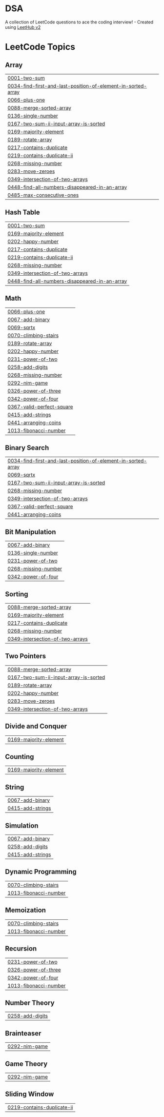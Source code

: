 # DSA
A collection of LeetCode questions to ace the coding interview! - Created using [LeetHub v2](https://github.com/arunbhardwaj/LeetHub-2.0)

<!---LeetCode Topics Start-->
# LeetCode Topics
## Array
|  |
| ------- |
| [0001-two-sum](https://github.com/SUMIT7288/DSA/tree/master/0001-two-sum) |
| [0034-find-first-and-last-position-of-element-in-sorted-array](https://github.com/SUMIT7288/DSA/tree/master/0034-find-first-and-last-position-of-element-in-sorted-array) |
| [0066-plus-one](https://github.com/SUMIT7288/DSA/tree/master/0066-plus-one) |
| [0088-merge-sorted-array](https://github.com/SUMIT7288/DSA/tree/master/0088-merge-sorted-array) |
| [0136-single-number](https://github.com/SUMIT7288/DSA/tree/master/0136-single-number) |
| [0167-two-sum-ii-input-array-is-sorted](https://github.com/SUMIT7288/DSA/tree/master/0167-two-sum-ii-input-array-is-sorted) |
| [0169-majority-element](https://github.com/SUMIT7288/DSA/tree/master/0169-majority-element) |
| [0189-rotate-array](https://github.com/SUMIT7288/DSA/tree/master/0189-rotate-array) |
| [0217-contains-duplicate](https://github.com/SUMIT7288/DSA/tree/master/0217-contains-duplicate) |
| [0219-contains-duplicate-ii](https://github.com/SUMIT7288/DSA/tree/master/0219-contains-duplicate-ii) |
| [0268-missing-number](https://github.com/SUMIT7288/DSA/tree/master/0268-missing-number) |
| [0283-move-zeroes](https://github.com/SUMIT7288/DSA/tree/master/0283-move-zeroes) |
| [0349-intersection-of-two-arrays](https://github.com/SUMIT7288/DSA/tree/master/0349-intersection-of-two-arrays) |
| [0448-find-all-numbers-disappeared-in-an-array](https://github.com/SUMIT7288/DSA/tree/master/0448-find-all-numbers-disappeared-in-an-array) |
| [0485-max-consecutive-ones](https://github.com/SUMIT7288/DSA/tree/master/0485-max-consecutive-ones) |
## Hash Table
|  |
| ------- |
| [0001-two-sum](https://github.com/SUMIT7288/DSA/tree/master/0001-two-sum) |
| [0169-majority-element](https://github.com/SUMIT7288/DSA/tree/master/0169-majority-element) |
| [0202-happy-number](https://github.com/SUMIT7288/DSA/tree/master/0202-happy-number) |
| [0217-contains-duplicate](https://github.com/SUMIT7288/DSA/tree/master/0217-contains-duplicate) |
| [0219-contains-duplicate-ii](https://github.com/SUMIT7288/DSA/tree/master/0219-contains-duplicate-ii) |
| [0268-missing-number](https://github.com/SUMIT7288/DSA/tree/master/0268-missing-number) |
| [0349-intersection-of-two-arrays](https://github.com/SUMIT7288/DSA/tree/master/0349-intersection-of-two-arrays) |
| [0448-find-all-numbers-disappeared-in-an-array](https://github.com/SUMIT7288/DSA/tree/master/0448-find-all-numbers-disappeared-in-an-array) |
## Math
|  |
| ------- |
| [0066-plus-one](https://github.com/SUMIT7288/DSA/tree/master/0066-plus-one) |
| [0067-add-binary](https://github.com/SUMIT7288/DSA/tree/master/0067-add-binary) |
| [0069-sqrtx](https://github.com/SUMIT7288/DSA/tree/master/0069-sqrtx) |
| [0070-climbing-stairs](https://github.com/SUMIT7288/DSA/tree/master/0070-climbing-stairs) |
| [0189-rotate-array](https://github.com/SUMIT7288/DSA/tree/master/0189-rotate-array) |
| [0202-happy-number](https://github.com/SUMIT7288/DSA/tree/master/0202-happy-number) |
| [0231-power-of-two](https://github.com/SUMIT7288/DSA/tree/master/0231-power-of-two) |
| [0258-add-digits](https://github.com/SUMIT7288/DSA/tree/master/0258-add-digits) |
| [0268-missing-number](https://github.com/SUMIT7288/DSA/tree/master/0268-missing-number) |
| [0292-nim-game](https://github.com/SUMIT7288/DSA/tree/master/0292-nim-game) |
| [0326-power-of-three](https://github.com/SUMIT7288/DSA/tree/master/0326-power-of-three) |
| [0342-power-of-four](https://github.com/SUMIT7288/DSA/tree/master/0342-power-of-four) |
| [0367-valid-perfect-square](https://github.com/SUMIT7288/DSA/tree/master/0367-valid-perfect-square) |
| [0415-add-strings](https://github.com/SUMIT7288/DSA/tree/master/0415-add-strings) |
| [0441-arranging-coins](https://github.com/SUMIT7288/DSA/tree/master/0441-arranging-coins) |
| [1013-fibonacci-number](https://github.com/SUMIT7288/DSA/tree/master/1013-fibonacci-number) |
## Binary Search
|  |
| ------- |
| [0034-find-first-and-last-position-of-element-in-sorted-array](https://github.com/SUMIT7288/DSA/tree/master/0034-find-first-and-last-position-of-element-in-sorted-array) |
| [0069-sqrtx](https://github.com/SUMIT7288/DSA/tree/master/0069-sqrtx) |
| [0167-two-sum-ii-input-array-is-sorted](https://github.com/SUMIT7288/DSA/tree/master/0167-two-sum-ii-input-array-is-sorted) |
| [0268-missing-number](https://github.com/SUMIT7288/DSA/tree/master/0268-missing-number) |
| [0349-intersection-of-two-arrays](https://github.com/SUMIT7288/DSA/tree/master/0349-intersection-of-two-arrays) |
| [0367-valid-perfect-square](https://github.com/SUMIT7288/DSA/tree/master/0367-valid-perfect-square) |
| [0441-arranging-coins](https://github.com/SUMIT7288/DSA/tree/master/0441-arranging-coins) |
## Bit Manipulation
|  |
| ------- |
| [0067-add-binary](https://github.com/SUMIT7288/DSA/tree/master/0067-add-binary) |
| [0136-single-number](https://github.com/SUMIT7288/DSA/tree/master/0136-single-number) |
| [0231-power-of-two](https://github.com/SUMIT7288/DSA/tree/master/0231-power-of-two) |
| [0268-missing-number](https://github.com/SUMIT7288/DSA/tree/master/0268-missing-number) |
| [0342-power-of-four](https://github.com/SUMIT7288/DSA/tree/master/0342-power-of-four) |
## Sorting
|  |
| ------- |
| [0088-merge-sorted-array](https://github.com/SUMIT7288/DSA/tree/master/0088-merge-sorted-array) |
| [0169-majority-element](https://github.com/SUMIT7288/DSA/tree/master/0169-majority-element) |
| [0217-contains-duplicate](https://github.com/SUMIT7288/DSA/tree/master/0217-contains-duplicate) |
| [0268-missing-number](https://github.com/SUMIT7288/DSA/tree/master/0268-missing-number) |
| [0349-intersection-of-two-arrays](https://github.com/SUMIT7288/DSA/tree/master/0349-intersection-of-two-arrays) |
## Two Pointers
|  |
| ------- |
| [0088-merge-sorted-array](https://github.com/SUMIT7288/DSA/tree/master/0088-merge-sorted-array) |
| [0167-two-sum-ii-input-array-is-sorted](https://github.com/SUMIT7288/DSA/tree/master/0167-two-sum-ii-input-array-is-sorted) |
| [0189-rotate-array](https://github.com/SUMIT7288/DSA/tree/master/0189-rotate-array) |
| [0202-happy-number](https://github.com/SUMIT7288/DSA/tree/master/0202-happy-number) |
| [0283-move-zeroes](https://github.com/SUMIT7288/DSA/tree/master/0283-move-zeroes) |
| [0349-intersection-of-two-arrays](https://github.com/SUMIT7288/DSA/tree/master/0349-intersection-of-two-arrays) |
## Divide and Conquer
|  |
| ------- |
| [0169-majority-element](https://github.com/SUMIT7288/DSA/tree/master/0169-majority-element) |
## Counting
|  |
| ------- |
| [0169-majority-element](https://github.com/SUMIT7288/DSA/tree/master/0169-majority-element) |
## String
|  |
| ------- |
| [0067-add-binary](https://github.com/SUMIT7288/DSA/tree/master/0067-add-binary) |
| [0415-add-strings](https://github.com/SUMIT7288/DSA/tree/master/0415-add-strings) |
## Simulation
|  |
| ------- |
| [0067-add-binary](https://github.com/SUMIT7288/DSA/tree/master/0067-add-binary) |
| [0258-add-digits](https://github.com/SUMIT7288/DSA/tree/master/0258-add-digits) |
| [0415-add-strings](https://github.com/SUMIT7288/DSA/tree/master/0415-add-strings) |
## Dynamic Programming
|  |
| ------- |
| [0070-climbing-stairs](https://github.com/SUMIT7288/DSA/tree/master/0070-climbing-stairs) |
| [1013-fibonacci-number](https://github.com/SUMIT7288/DSA/tree/master/1013-fibonacci-number) |
## Memoization
|  |
| ------- |
| [0070-climbing-stairs](https://github.com/SUMIT7288/DSA/tree/master/0070-climbing-stairs) |
| [1013-fibonacci-number](https://github.com/SUMIT7288/DSA/tree/master/1013-fibonacci-number) |
## Recursion
|  |
| ------- |
| [0231-power-of-two](https://github.com/SUMIT7288/DSA/tree/master/0231-power-of-two) |
| [0326-power-of-three](https://github.com/SUMIT7288/DSA/tree/master/0326-power-of-three) |
| [0342-power-of-four](https://github.com/SUMIT7288/DSA/tree/master/0342-power-of-four) |
| [1013-fibonacci-number](https://github.com/SUMIT7288/DSA/tree/master/1013-fibonacci-number) |
## Number Theory
|  |
| ------- |
| [0258-add-digits](https://github.com/SUMIT7288/DSA/tree/master/0258-add-digits) |
## Brainteaser
|  |
| ------- |
| [0292-nim-game](https://github.com/SUMIT7288/DSA/tree/master/0292-nim-game) |
## Game Theory
|  |
| ------- |
| [0292-nim-game](https://github.com/SUMIT7288/DSA/tree/master/0292-nim-game) |
## Sliding Window
|  |
| ------- |
| [0219-contains-duplicate-ii](https://github.com/SUMIT7288/DSA/tree/master/0219-contains-duplicate-ii) |
<!---LeetCode Topics End-->